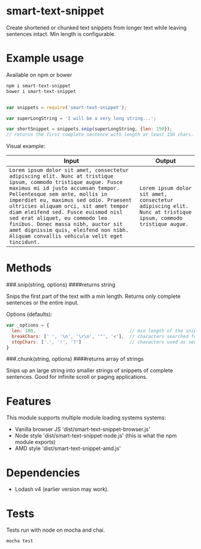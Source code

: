 smart-text-snippet
===================

Create shortened or chunked text snippets from longer text while leaving sentences intact. Min length is configurable.


Example usage
================

Available on npm or bower

```bash
npm i smart-text-snippet
bower i smart-text-snippet
```


```javascript

var snippets = require('smart-text-snippet');

var superLongString = 'I will be a very long string...';

var shortSnippet = snippets.snip(superLongString, {len: 150});
// returns the first complete sentence with length at least 150 chars.

```


Visual example: 

| Input | Output | 
| ----- | ------ |
|``` Lorem ipsum dolor sit amet, consectetur adipiscing elit. Nunc at tristique ipsum, commodo tristique augue. Fusce maximus mi id justo accumsan tempor. Pellentesque sem ante, mollis in imperdiet eu, maximus sed odio. Praesent ultricies aliquam orci, sit amet tempor diam eleifend sed. Fusce euismod nisl sed erat aliquet, eu commodo leo finibus. Donec massa nibh, auctor sit amet dignissim quis, eleifend non nibh. Aliquam convallis vehicula velit eget tincidunt.  ```|```Lorem ipsum dolor sit amet, consectetur adipiscing elit. Nunc at tristique ipsum, commodo tristique augue.```|


Methods
========

###.snip(string, options)
####returns string

Snips the first part of the text with a min length. Returns only complete sentences or the entire input.

Options (defaults):
```javascript
var _options = { 
  len: 100,                                   // min length of the snippet
  breakChars: [' ', '\n', '\r\n', '"', '<'],  // characters searched for after a stopChar is found
  stopChars: ['.', '!', '?']                  // characters used as sentence enders.
}
```


###.chunk(string, options)
####returns array of strings

Snips up an large string into smaller strings of snippets of complete sentences. Good for infinite scroll or paging applications.




Features
==========

This module supports multiple module loading systems systems:

 - Vanilla browser JS 'dist/smart-text-snippet-browser.js'
 - Node style 'dist/smart-text-snippet-node.js' (this is what the npm module exports)
 - AMD style 'dist/smart-text-snippet-amd.js'


Dependencies
=============

 - Lodash v4 (earlier version may work).


Tests
=====

Tests run with node on mocha and chai. 

```bash
mocha test
```
